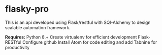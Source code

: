 # flasky-pro

This is an api developed using Flask/restful with SQl-Alchemy to design scalable automation framework.


**Requires:**
Python 8.+
Create virtualenv for efficient development
Flask-RESTful
Configure github
Install Atom for code editing and add Tabnine for productivity

